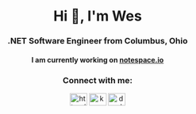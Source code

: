 <h1 align="center">Hi 👋, I'm Wes</h1>
<h3 align="center">.NET Software Engineer from Columbus, Ohio</h3>
<h4 align="center">I am currently working on <a href="https://github.com/Karrotts/karrotts/notespace.io">notespace.io</a></h3>

<h3 align="center">Connect with me:</h3>
<p align="center">
<a href="https://www.linkedin.com/in/wesleybmiller/" target="blank"><img align="center" src="https://cdn.jsdelivr.net/npm/simple-icons@3.0.1/icons/linkedin.svg" alt="https://www.linkedin.com/in/wesleybmiller/" height="25" width="35" /></a>
<a href="https://codepen.io/karrotts" target="blank"><img align="center" src="https://cdn.jsdelivr.net/npm/simple-icons@3.0.1/icons/codepen.svg" alt="karrotts" height="25" width="35" /></a>
<a href="https://twitter.com/dev_karrotts" target="blank"><img align="center" src="https://cdn.jsdelivr.net/npm/simple-icons@3.0.1/icons/twitter.svg" alt="dev_karrotts" height="25" width="35" /></a>
</p>
